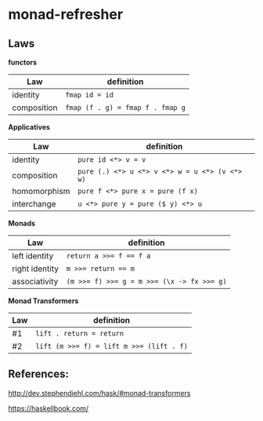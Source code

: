 # monad-refresher

## Laws
**functors**

| Law         | definition                       |
|-------------|----------------------------------|
| identity    | `fmap id = id`                   |
| composition | `fmap (f . g) = fmap f . fmap g` |

**Applicatives**

| Law          | definition                                     |
|--------------|------------------------------------------------|
| identity     | `pure id <*> v = v`                            |
| composition  | `pure (.) <*> u <*> v <*> w = u <*> (v <*> w)` |
| homomorphism | `pure f <*> pure x = pure (f x)`               |
| interchange  | `u <*> pure y = pure ($ y) <*> u`              |

**Monads**

| Law            | definition                                 |
|----------------|--------------------------------------------|
| left identity  | `return a >>= f == f a`                    |
| right identity | `m >>= return == m`                        |
| associativity  | `(m >>= f) >>= g = m >>= (\x -> fx >>= g)` |

**Monad Transformers**

| Law | definition                               |
|-----|------------------------------------------|
| #1  | `lift . return = return`                 |
| #2  | `lift (m >>= f) = lift m >>= (lift . f)` |

## References:

http://dev.stephendiehl.com/hask/#monad-transformers

https://haskellbook.com/
